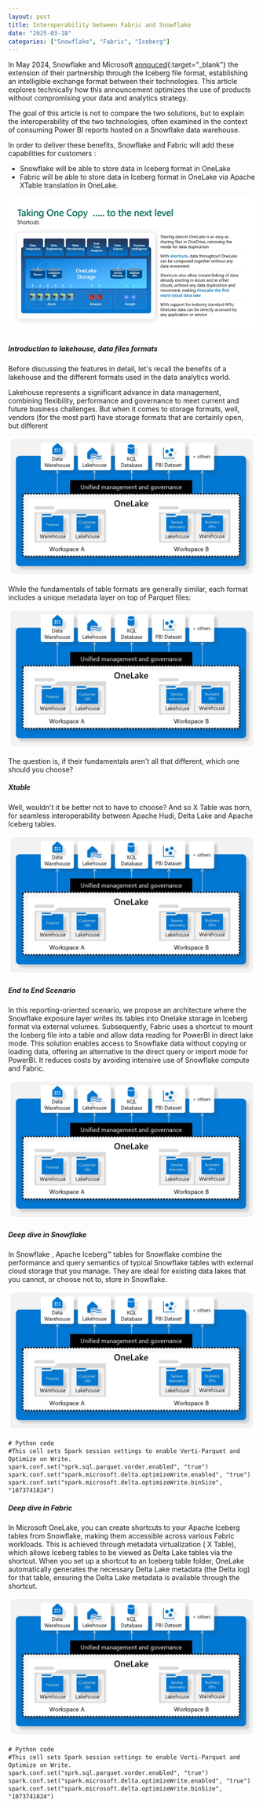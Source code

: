 ```yaml
---
layout: post
title: Interoperability between Fabric and Snowflake
date: "2025-03-18"
categories: ["Snowflake", "Fabric", "Iceberg"]
---
```

In May 2024, Snowflake and Microsoft [annouced](https://www.snowflake.com/en/blog/microsoft-partnership-enhancing-interoperability/){:target="_blank"} the extension of their partnership through the Iceberg file format, establishing an intelligible exchange format between their technologies. This article explores technically how this announcement optimizes the use of products without compromising your data and analytics strategy.

The goal of this article is not to compare the two solutions, but to explain the interoperability of the two technologies, often examined in the context of consuming Power BI reports hosted on a Snowflake data warehouse.

In order to deliver these benefits, Snowflake and Fabric will add these capabilities for customers :

- Snowflake will be able to store data in Iceberg format in OneLake 
- Fabric will be able to store data in Iceberg format in OneLake via Apache XTable translation in OneLake.


![Fabric shortcut](https://github.com/marc-hadjeje/marc-hadjeje.github.io/blob/main/assets/images/shortcut.jpg?raw=true)

##### Introduction to lakehouse, data files formats
Before discussing the features in detail, let's recall the benefits of a lakehouse and the different formats used in the data analytics world.

Lakehouse represents a significant advance in data management, combining flexibility, performance and governance to meet current and future business challenges. But when it comes to storage formats, well, vendors (for the most part) have storage formats that are certainly open, but different

![Fabric Architecture](https://github.com/marc-hadjeje/marc-hadjeje.github.io/blob/main/assets/images/fabric_schema.jpg?raw=true)

While the fundamentals of table formats are generally similar, each format includes a unique metadata layer on top of Parquet files:

![Fabric Architecture](https://github.com/marc-hadjeje/marc-hadjeje.github.io/blob/main/assets/images/fabric_schema.jpg?raw=true)

The question is, if their fundamentals aren't all that different, which one should you choose?

##### Xtable

Well, wouldn't it be better not to have to choose? And so X Table was born, for seamless interoperability between Apache Hudi, Delta Lake and Apache Iceberg tables. 

![Fabric Architecture](https://github.com/marc-hadjeje/marc-hadjeje.github.io/blob/main/assets/images/fabric_schema.jpg?raw=true)

##### End to End Scenario 

In this reporting-oriented scenario, we propose an architecture where the Snowflake exposure layer writes its tables into Onelake storage in Iceberg format via external volumes. Subsequently, Fabric uses a shortcut to mount the Iceberg file into a table and allow data reading for PowerBI in direct lake mode. This solution enables access to Snowflake data without copying or loading data, offering an alternative to the direct query or import mode for PowerBI. It reduces costs by avoiding intensive use of Snowflake compute and Fabric.

![Fabric Architecture](https://github.com/marc-hadjeje/marc-hadjeje.github.io/blob/main/assets/images/fabric_schema.jpg?raw=true)

##### Deep dive in Snowflake 
In Snowflake , Apache Iceberg™ tables for Snowflake combine the performance and query semantics of typical Snowflake tables with external cloud storage that you manage. They are ideal for existing data lakes that you cannot, or choose not to, store in Snowflake.

![Fabric Architecture](https://github.com/marc-hadjeje/marc-hadjeje.github.io/blob/main/assets/images/fabric_schema.jpg?raw=true)

```
# Python code 
#This cell sets Spark session settings to enable Verti-Parquet and Optimize on Write.
spark.conf.set("sprk.sql.parquet.vorder.enabled", "true")
spark.conf.set("spark.microsoft.delta.optimizeWrite.enabled", "true")
spark.conf.set("spark.microsoft.delta.optimizeWrite.binSize", "1073741824")
```

##### Deep dive in Fabric 

In Microsoft OneLake, you can create shortcuts to your Apache Iceberg tables from Snowflake, making them accessible across various Fabric workloads. This is achieved through metadata virtualization ( X Table), which allows Iceberg tables to be viewed as Delta Lake tables via the shortcut. 
When you set up a shortcut to an Iceberg table folder, OneLake automatically generates the necessary Delta Lake metadata (the Delta log) for that table, ensuring the Delta Lake metadata is available through the shortcut.

![Fabric Architecture](https://github.com/marc-hadjeje/marc-hadjeje.github.io/blob/main/assets/images/fabric_schema.jpg?raw=true)

```
# Python code
#This cell sets Spark session settings to enable Verti-Parquet and Optimize on Write.
spark.conf.set("sprk.sql.parquet.vorder.enabled", "true")
spark.conf.set("spark.microsoft.delta.optimizeWrite.enabled", "true")
spark.conf.set("spark.microsoft.delta.optimizeWrite.binSize", "1073741824")
```


